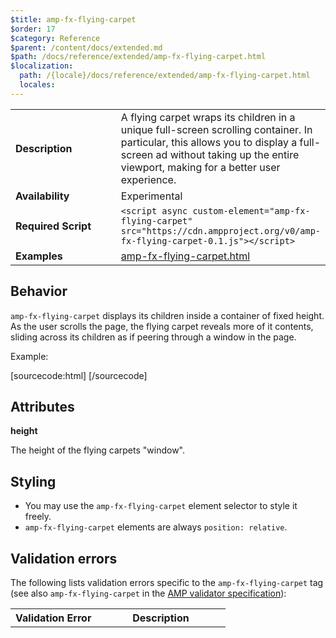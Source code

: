 ```yaml
---
$title: amp-fx-flying-carpet
$order: 17
$category: Reference
$parent: /content/docs/extended.md
$path: /docs/reference/extended/amp-fx-flying-carpet.html
$localization:
  path: /{locale}/docs/reference/extended/amp-fx-flying-carpet.html
  locales:
---
```


<!---
Copyright 2016 The AMP HTML Authors. All Rights Reserved.

Licensed under the Apache License, Version 2.0 (the "License");
you may not use this file except in compliance with the License.
You may obtain a copy of the License at

      http://www.apache.org/licenses/LICENSE-2.0

Unless required by applicable law or agreed to in writing, software
distributed under the License is distributed on an "AS-IS" BASIS,
WITHOUT WARRANTIES OR CONDITIONS OF ANY KIND, either express or implied.
See the License for the specific language governing permissions and
limitations under the License.
-->



<table>
  <tr>
    <td class="col-fourty"><strong>Description</strong></td>
    <td>A flying carpet wraps its children in a unique full-screen scrolling container. In particular, this allows you to display a full-screen ad without taking up the entire viewport, making for a better user experience.</td>
  </tr>
  <tr>
    <td class="col-fourty" width="40%"><strong>Availability</strong></td>
    <td>Experimental</td>
  </tr>
  <tr>
    <td class="col-fourty"><strong>Required Script</strong></td>
    <td><code>&lt;script async custom-element="amp-fx-flying-carpet" src="https://cdn.ampproject.org/v0/amp-fx-flying-carpet-0.1.js">&lt;/script></code></td>
  </tr>
  <tr>
    <td class="col-fourty"><strong>Examples</strong></td>
    <td><a href="https://ampbyexample.com/components/amp-fx-flying-carpet">amp-fx-flying-carpet.html</a></td>
  </tr>
</table>

## Behavior

`amp-fx-flying-carpet` displays its children inside a container of fixed height. As the user scrolls the page, the flying carpet reveals more of it contents, sliding across its children as if peering through a window in the page.

Example:

[sourcecode:html]
<amp-fx-flying-carpet height="300px">
  <amp-img src="fullscreen.png" width="100vw" height="100vh"></amp-img>
</amp-fx-flying-carpet>
[/sourcecode]

## Attributes

**height**

The height of the flying carpets "window".

## Styling

- You may use the `amp-fx-flying-carpet` element selector to style it freely.
- `amp-fx-flying-carpet` elements are always `position: relative`.

## Validation errors

The following lists validation errors specific to the `amp-fx-flying-carpet` tag
(see also `amp-fx-flying-carpet` in the [AMP validator specification](https://github.com/ampproject/amphtml/blob/master/extensions/amp-fx-flying-carpet/0.1/validator-amp-fx-flying-carpet.protoascii)):

<table>
  <tr>
    <th width="40%"><strong>Validation Error</strong></th>
    <th>Description</th>
  </tr>
</table>
